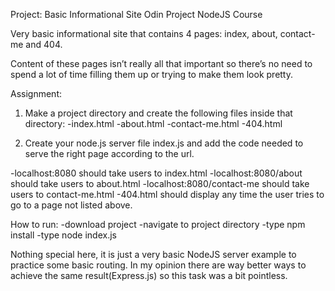 Project: Basic Informational Site
Odin Project NodeJS Course

Very basic informational site that contains 4 pages: index, about, contact-me and 404.

Content of these pages isn’t really all that important so there’s no need to spend a 
lot of time filling them up or trying to make them look pretty.

Assignment:
1. Make a project directory and create the following files inside that directory:
  -index.html
  -about.html
  -contact-me.html
  -404.html
   
3. Create your node.js server file index.js and add the code needed to serve the
right page according to the url.

  -localhost:8080 should take users to index.html
  -localhost:8080/about should take users to about.html
  -localhost:8080/contact-me should take users to contact-me.html
  -404.html should display any time the user tries to go to a page not listed above.

How to run:
  -download project
  -navigate to project directory
  -type npm install
  -type node index.js

Nothing special here, it is just a very basic NodeJS server example to practice some
basic routing. In my opinion there are way better ways to achieve the same result(Express.js) 
so this task was a bit pointless.
